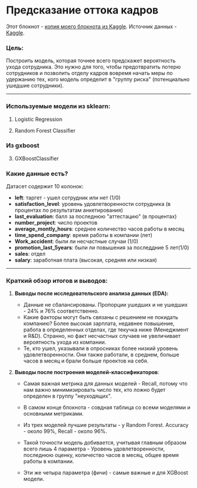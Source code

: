 # Предсказание оттока кадров

 Этот блокнот - [копия моего блокнота из Kaggle](https://www.kaggle.com/code/privetalina/employee-churn).
 Источник данных - [Kaggle](https://www.kaggle.com/datasets/kadirduran/hr-dataset).

 ### Цель:

Построить модель, которая точнее всего предскажет вероятность ухода сотрудника. Это нужно для того, чтобы предотвратить потерю сотрудников и позволить отделу кадров вовремя начать меры по удержанию тех, кого модель определит в "группу риска" (потенциально ушедшие сотрудники).



---
### Используемые модели из **sklearn**:

1. Logistic Regression

2. Random Forest Classifier



### Из **gxboost**

3. GXBoostClassifier


### Какие данные есть?



Датасет содержит 10 колонок:

*   **left**: таргет - yшел сотрудник или нет (1/0)
*   **satisfaction_level**:  уровень удовлетворенности сотрудника (в процентах по результатам анкетирования)   
*   **last_evaluation**:  балл за последнюю "аттестацию" (в процентах)   
*   **number_project**: число проектов          
*   **average_montly_hours**: среднее количество часов работы в месяц  
*   **time_spend_company**: время работы в компании (лет)   
*   **Work_accident**: были ли несчастные случаи (1/0)                              
*   **promotion_last_5years**: были ли повышения за последдние 5 лет(1/0)   
*   **sales**:  отдел               
*   **salary**: заработная плата (высокая, средняя или низкая)


---

### Краткий обзор итогов и выводов:

1. **Выводы после исследовательского анализа данных (EDA):**

   * Данные не сбалансированы. Пропорции ушедших и не ушедших - 24% и 76% соответственно.
   * Какие факторы могут быть связаны с решением не покидать компанию? Более высокая зарплата, недавнее повышение, работа в определенных отделах, где текучка ниже (Менеджмент и R&D).  Странно, но факт несчастных случаев не увеличивает вероятность ухода из компании.
   * Те, кто ушел, указывали в опросниках более низкий уровень удовлетворенности. Они также работали, в среднем, больше часов в месяц и брали больше проектов на себя.
   

2. **Выводы после построения моделей-классификаторов**:

   * Самая важная метрика для данных моделей - Recall, потому что нам важно минимизировать число тех, кто ложно будет определен в группу "неуходящих".

   * В самом конце блокнота - совдная таблица со всеми моделями и основными метриками.

   * Из трех моделей лучшие результаты - у Random Forest. Accuracy - около 99%, Recall - около 96%.

   * Такой точности модель добивается, учитывая главным образом всего лишь 4 параметра - Уровень удовлетворенности, последнюю оценку, количество часов в месяц, общее время работы в компании.

   * Эти же четыра параметра (фичи) - самые важные и для XGBoost модели.
